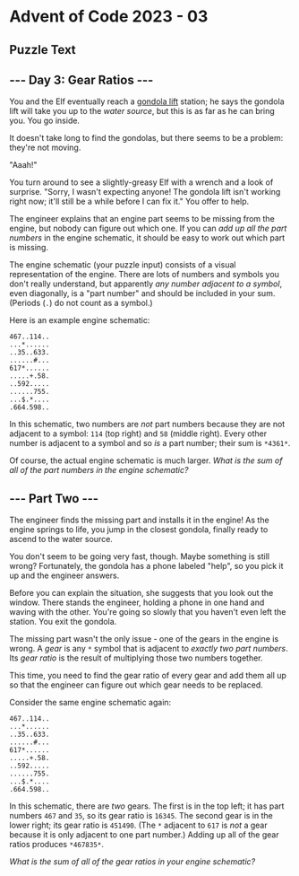 # Advent of Code 2023 - 03

## Puzzle Text

\--- Day 3: Gear Ratios ---
----------

You and the Elf eventually reach a [gondola lift](https://en.wikipedia.org/wiki/Gondola_lift) station; he says the gondola lift will take you up to the *water source*, but this is as far as he can bring you. You go inside.

It doesn't take long to find the gondolas, but there seems to be a problem: they're not moving.

"Aaah!"

You turn around to see a slightly-greasy Elf with a wrench and a look of surprise. "Sorry, I wasn't expecting anyone! The gondola lift isn't working right now; it'll still be a while before I can fix it." You offer to help.

The engineer explains that an engine part seems to be missing from the engine, but nobody can figure out which one. If you can *add up all the part numbers* in the engine schematic, it should be easy to work out which part is missing.

The engine schematic (your puzzle input) consists of a visual representation of the engine. There are lots of numbers and symbols you don't really understand, but apparently *any number adjacent to a symbol*, even diagonally, is a "part number" and should be included in your sum. (Periods (`.`) do not count as a symbol.)

Here is an example engine schematic:

```
467..114..
...*......
..35..633.
......#...
617*......
.....+.58.
..592.....
......755.
...$.*....
.664.598..

```

In this schematic, two numbers are *not* part numbers because they are not adjacent to a symbol: `114` (top right) and `58` (middle right). Every other number is adjacent to a symbol and so *is* a part number; their sum is `*4361*`.

Of course, the actual engine schematic is much larger. *What is the sum of all of the part numbers in the engine schematic?*


\--- Part Two ---
----------

The engineer finds the missing part and installs it in the engine! As the engine springs to life, you jump in the closest gondola, finally ready to ascend to the water source.

You don't seem to be going very fast, though. Maybe something is still wrong? Fortunately, the gondola has a phone labeled "help", so you pick it up and the engineer answers.

Before you can explain the situation, she suggests that you look out the window. There stands the engineer, holding a phone in one hand and waving with the other. You're going so slowly that you haven't even left the station. You exit the gondola.

The missing part wasn't the only issue - one of the gears in the engine is wrong. A *gear* is any `*` symbol that is adjacent to *exactly two part numbers*. Its *gear ratio* is the result of multiplying those two numbers together.

This time, you need to find the gear ratio of every gear and add them all up so that the engineer can figure out which gear needs to be replaced.

Consider the same engine schematic again:

```
467..114..
...*......
..35..633.
......#...
617*......
.....+.58.
..592.....
......755.
...$.*....
.664.598..

```

In this schematic, there are *two* gears. The first is in the top left; it has part numbers `467` and `35`, so its gear ratio is `16345`. The second gear is in the lower right; its gear ratio is `451490`. (The `*` adjacent to `617` is *not* a gear because it is only adjacent to one part number.) Adding up all of the gear ratios produces `*467835*`.

*What is the sum of all of the gear ratios in your engine schematic?*


